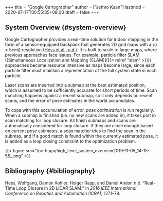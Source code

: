 +++
title = "Google Cartographer"
author = ["Jethro Kuan"]
lastmod = 2020-07-17T00:55:35+08:00
draft = false
+++

## System Overview {#system-overview}

Google Cartographer provides a real-time solution for indoor mapping
in the form of a sensor-equipped backpack that generates 2D grid maps
with a \\(r = 5cm\\) resolution ([Hess et al., n.d.](#org599a182)). It is built to
scale to large maps, where previous approaches face issues. For
example, particle filter SLAM ([Simultaneous Localization and Mapping
(SLAM)]({{< relref "slam" >}})) approaches become resource intensive as maps become large,
since each particle filter must maintain a representation of the full
system state in each particle.

Laser scans are inserted into a submap at the best estimated position,
which is assumed to be sufficiently accurate for short periods of
time. Scan matching happens against a recent submap, so it only
depends on recent scans, and the error of pose estimates in the world
accumulates.

To cope with this accumulation of error, _pose optimization_ is run
regularly. When a submap is finished (i.e. no new scans are added in),
it takes part in scan matching for loop closure. All finish submaps
and scans are automatically considered for loop closure. If they are
close enough based on current pose estimates, a scan matcher tries to
find the scan in the submap, and if a good match is found within the
currently estimated pose, it is added as a loop closing constraint to
the optimization problem.

{{< figure src="/ox-hugo/high_level_system_overview2019-11-05_14-15-55_.png" >}}

## Bibliography {#bibliography}

<a id="org599a182"></a>Hess, Wolfgang, Damon Kohler, Holger Rapp, and Daniel Andor. n.d. “Real-Time Loop Closure in 2D LIDAR SLAM.” In _2016 IEEE International Conference on Robotics and Automation (ICRA)_, 1271–78.
